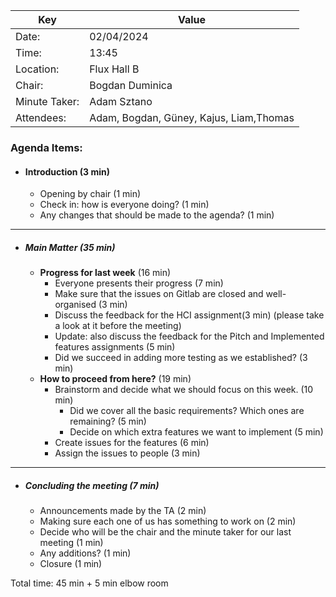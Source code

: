 | Key           | Value                                   |
|---------------|-----------------------------------------|
| Date:         | 02/04/2024                              |
| Time:         | 13:45                                   |
| Location:     | Flux Hall B                             |
| Chair:        | Bogdan Duminica                         |
| Minute Taker: | Adam Sztano                             |
| Attendees:    | Adam, Bogdan, Güney, Kajus, Liam,Thomas |
### Agenda Items:
- #### Introduction (3 min)
    - Opening by chair (1 min)
    - Check in: how is everyone doing? (1 min)
    - Any changes that should be made to the agenda? (1 min)
---------------------------------------------------------------
- ##### Main Matter (35 min)
    - **Progress for last week** (16 min)
        - Everyone presents their progress (7 min)
        - Make sure that the issues on Gitlab are closed and well-organised (3 min)
        - Discuss the feedback for the HCI assignment(3 min) (please take a look at it before the meeting)
        - Update: also discuss the feedback for the Pitch and Implemented features assignments (5 min)
        - Did we succeed in adding more testing as we established? (3 min)
    - **How to proceed from here?** (19 min)
        - Brainstorm and decide what we should focus on this week. (10 min)
            - Did we cover all the basic requirements? Which ones are remaining? (5 min)
            - Decide on which extra features we want to implement (5 min)
        - Create issues for the features (6 min)
        - Assign the issues to people (3 min) 
---------------------------------------------------------------
- ##### Concluding the meeting (7 min)
    - Announcements made by the TA (2 min)
    - Making sure each one of us has something to work on (2 min)
    - Decide who will be the chair and the minute taker for our last meeting (1 min)
    - Any additions? (1 min)
    - Closure (1 min)

Total time: 45 min + 5 min elbow room

